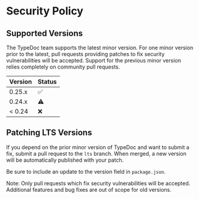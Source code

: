 # Security Policy

## Supported Versions

The TypeDoc team supports the latest minor version. For one minor version prior to the latest,
pull requests providing patches to fix security vulnerabilities will be accepted. Support for the
previous minor version relies completely on community pull requests.

| Version | Status             |
| ------- | ------------------ |
| 0.25.x  | :white_check_mark: |
| 0.24.x  | :warning:          |
| < 0.24  | :x:                |

## Patching LTS Versions

If you depend on the prior minor version of TypeDoc and want to submit a fix, submit a pull request
to the `lts` branch. When merged, a new version will be automatically published with your patch.

Be sure to include an update to the version field in `package.json`.

Note: Only pull requests which fix security vulnerabilities will be accepted. Additional features and bug fixes are out of scope for old versions.
